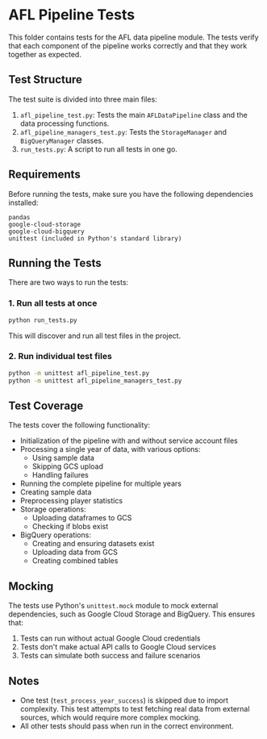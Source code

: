 # AFL Pipeline Tests

This folder contains tests for the AFL data pipeline module. The tests verify that each component of the pipeline works correctly and that they work together as expected.

## Test Structure

The test suite is divided into three main files:

1. `afl_pipeline_test.py`: Tests the main `AFLDataPipeline` class and the data processing functions.
2. `afl_pipeline_managers_test.py`: Tests the `StorageManager` and `BigQueryManager` classes.
3. `run_tests.py`: A script to run all tests in one go.

## Requirements

Before running the tests, make sure you have the following dependencies installed:

```
pandas
google-cloud-storage
google-cloud-bigquery
unittest (included in Python's standard library)
```

## Running the Tests

There are two ways to run the tests:

### 1. Run all tests at once

```bash
python run_tests.py
```

This will discover and run all test files in the project.

### 2. Run individual test files

```bash
python -m unittest afl_pipeline_test.py
python -m unittest afl_pipeline_managers_test.py
```

## Test Coverage

The tests cover the following functionality:

- Initialization of the pipeline with and without service account files
- Processing a single year of data, with various options:
  - Using sample data
  - Skipping GCS upload
  - Handling failures
- Running the complete pipeline for multiple years
- Creating sample data
- Preprocessing player statistics
- Storage operations:
  - Uploading dataframes to GCS
  - Checking if blobs exist
- BigQuery operations:
  - Creating and ensuring datasets exist
  - Uploading data from GCS
  - Creating combined tables

## Mocking

The tests use Python's `unittest.mock` module to mock external dependencies, such as Google Cloud Storage and BigQuery. This ensures that:

1. Tests can run without actual Google Cloud credentials
2. Tests don't make actual API calls to Google Cloud services
3. Tests can simulate both success and failure scenarios

## Notes

- One test (`test_process_year_success`) is skipped due to import complexity. This test attempts to test fetching real data from external sources, which would require more complex mocking.
- All other tests should pass when run in the correct environment.
